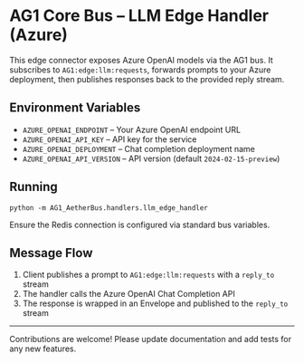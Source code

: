 # AG1 Core Bus – LLM Edge Handler (Azure)

This edge connector exposes Azure OpenAI models via the AG1 bus. It subscribes to
`AG1:edge:llm:requests`, forwards prompts to your Azure deployment, then publishes
responses back to the provided reply stream.

## Environment Variables
- `AZURE_OPENAI_ENDPOINT` – Your Azure OpenAI endpoint URL
- `AZURE_OPENAI_API_KEY` – API key for the service
- `AZURE_OPENAI_DEPLOYMENT` – Chat completion deployment name
- `AZURE_OPENAI_API_VERSION` – API version (default `2024-02-15-preview`)

## Running
```
python -m AG1_AetherBus.handlers.llm_edge_handler
```
Ensure the Redis connection is configured via standard bus variables.

## Message Flow
1. Client publishes a prompt to `AG1:edge:llm:requests` with a `reply_to` stream
2. The handler calls the Azure OpenAI Chat Completion API
3. The response is wrapped in an Envelope and published to the `reply_to` stream

---
Contributions are welcome! Please update documentation and add tests for any new
features.
